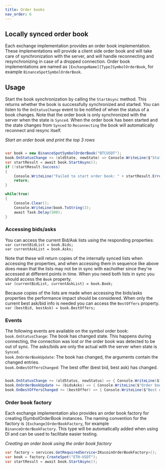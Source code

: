```yaml
---
title: Order books
nav_order: 6
---
```


## Locally synced order book
Each exchange implementation provides an order book implementation. These implementations will provide a client side order book and will take care of synchronization with the server, and will handle reconnecting and resynchronizing in case of a dropped connection.
Order book implementations are named as `[ExchangeName][Type]SymbolOrderBook`, for example `BinanceSpotSymbolOrderBook`. 

## Usage
Start the book synchronization by calling the `StartAsync` method. This returns whether the book is successfully synchronized and started. You can listen to the `OnStatusChange` event to be notified of when the status of a book changes. Note that the order book is only synchronized with the server when the state is `Synced`. When the order book has been started and the state changes from `Synced` to `Reconnecting` the book will automatically reconnect and resync itself.

*Start an order book and print the top 3 rows*
```csharp

var book = new BinanceSpotSymbolOrderBook("BTCUSDT");
book.OnStatusChange += (oldState, newState) => Console.WriteLine($"State changed from {oldState} to {newState}");
var startResult = await book.StartAsync();
if (!startResult.Success)
{
    Console.WriteLine("Failed to start order book: " + startResult.Error);
    return;
}

while(true)
{
    Console.Clear();
    Console.WriteLine(book.ToString(3);
    await Task.Delay(500);
}

```

### Accessing bids/asks
You can access the current Bid/Ask lists using the responding properties:  
`var currentBidList = book.Bids;`  
`var currentAskList = book.Asks;`  

Note that these will return copies of the internally synced lists when accessing the properties, and when accessing them in sequence like above does mean that the lists may not be in sync with eachother since they're accessed at different points in time.
When you need both lists in sync you should access the `Book` property.  
`var (currentBidList, currentAskList) = book.Book;`  

Because copies of the lists are made when accessing the bids/asks properties the performance impact should be considered. When only the current best ask/bid info is needed you can access the `BestOffers` property.  
`var (bestBid, bestAsk) = book.BestOffers;`  

### Events
The following events are available on the symbol order book:  
`book.OnStatusChange`: The book has changed state. This happens during connecting, the connection was lost or the order book was detected to be out of sync. The asks/bids are only the actual with the server when state is `Synced`.  
`book.OnOrderBookUpdate`: The book has changed, the arguments contain the changed entries.  
`book.OnBestOffersChanged`: The best offer (best bid, best ask) has changed.

```csharp

book.OnStatusChange += (oldStatus, newStatus) => { Console.WriteLine($"State changed from {oldStatus} to {newStatus}"); };
book.OnOrderBookUpdate += (bidsAsks) => { Console.WriteLine($"Order book changed: {bidsAsks.Asks.Count()} asks, {bidsAsks.Bids.Count()} bids"); };
book.OnBestOffersChanged += (bestOffer) => { Console.WriteLine($"Best offer changed, best bid: {bestOffer.BestBid.Price}, best ask: {bestOffer.BestAsk.Price}"); };

```

### Order book factory
 Each exchange implementation also provides an order book factory for creating ISymbolOrderBook instances. The naming convention for the factory is `[Exchange]OrderBookFactory`, for example `BinanceOrderBookFactory`. This type will be automatically added when using DI and can be used to facilitate easier testing.
 
 *Creating an order book using the order book factory*
 ```csharp
var factory = services.GetRequiredService<IKucoinOrderBookFactory>();
var book = factory.CreateSpot("ETH-USDT");
var startResult = await book.StartAsync();
 ```
